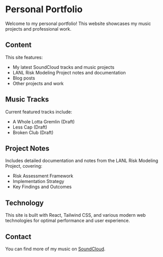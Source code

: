 # Personal Portfolio

Welcome to my personal portfolio! This website showcases my music projects and professional work.

## Content
This site features:
- My latest SoundCloud tracks and music projects
- LANL Risk Modeling Project notes and documentation
- Blog posts
- Other projects and work

## Music Tracks
Current featured tracks include:
- A Whole Lotta Gremlin (Draft)
- Less Cap (Draft)
- Broken Club (Draft)

## Project Notes
Includes detailed documentation and notes from the LANL Risk Modeling Project, covering:
- Risk Assessment Framework
- Implementation Strategy
- Key Findings and Outcomes

## Technology
This site is built with React, Tailwind CSS, and various modern web technologies for optimal performance and user experience.

## Contact
You can find more of my music on [SoundCloud](https://soundcloud.com/eyov5).